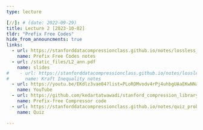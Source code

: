 ```yaml
---
type: lecture

[//]: # (date: 2022-09-29)
title: Lecture 2 [2023-10-02]
tldr: "Prefix Free Codes"
hide_from_announcments: true
links: 
  - url: https://stanforddatacompressionclass.github.io/notes/lossless_iid/prefix_free_codes.html
    name: Prefix Free Codes notes
  - url: /static_files/L2_ann.pdf
    name: slides 
#    - url: https://stanforddatacompressionclass.github.io/notes/lossless_iid/kraft_ineq_and_optimality.html
#      name: Kraft Inequality notes
  - url: https://youtu.be/EKdlz3vae04?list=PLoROMvodv4rPj4uhbgUAaEKwNNak8xgkz
    name: YouTube
  - url: https://github.com/kedartatwawadi/stanford_compression_library/blob/main/scl/compressors/prefix_free_compressors.py
    name: Prefix-free Compressor code
  - url: https://stanforddatacompressionclass.github.io/notes/quiz_problems_2023.html#quiz-2-prefix-free-codes
    name: Quiz

---
```

